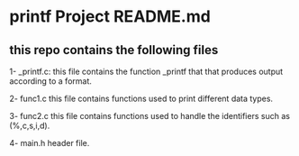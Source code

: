 # printf Project README.md

## this repo contains the following files

1- _printf.c:
    this file contains the function _printf that that produces output according to a format.

2- func1.c
    this file contains functions used to print different data types.

3- func2.c
    this file contains functions used to handle the identifiers such as (%,c,s,i,d).

4- main.h
    header file.
